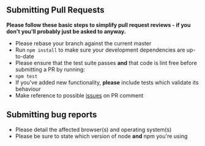 ## Submitting Pull Requests

**Please follow these basic steps to simplify pull request reviews - if you don't you'll probably just be asked to anyway.**

* Please rebase your branch against the current master
* Run ```npm install``` to make sure your development dependencies are up-to-date
* Please ensure that the test suite passes **and** that code is lint free before submitting a PR by running:
 * ```npm test```
* If you've added new functionality, **please** include tests which validate its behaviour
* Make reference to possible [issues](https://github.com/start-angular/SB-Admin-BS4-Angular-2/issues) on PR comment

## Submitting bug reports

* Please detail the affected browser(s) and operating system(s)
* Please be sure to state which version of node **and** npm you're using
